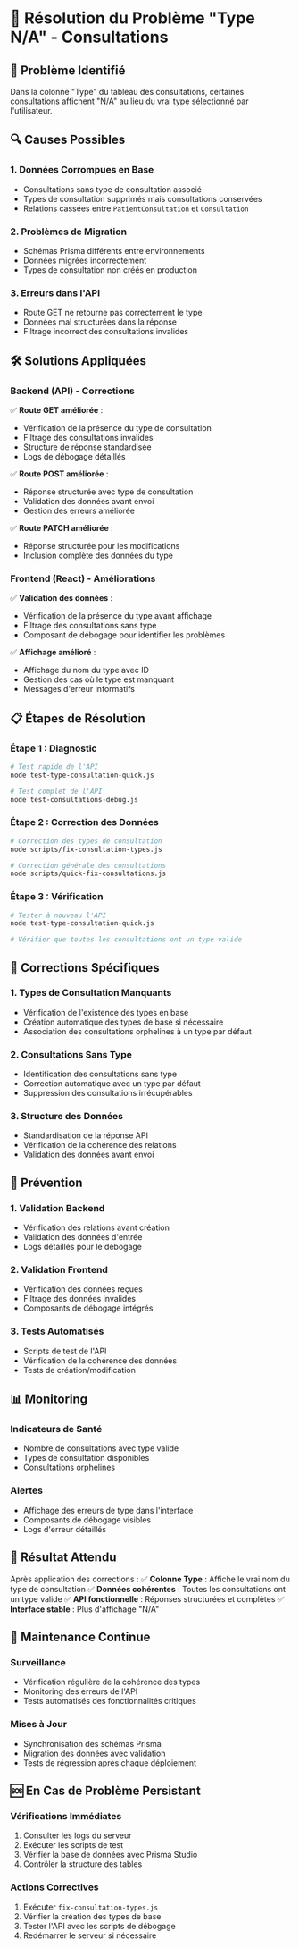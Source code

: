 # 🔧 Résolution du Problème "Type N/A" - Consultations

## 🚨 Problème Identifié
Dans la colonne "Type" du tableau des consultations, certaines consultations affichent "N/A" au lieu du vrai type sélectionné par l'utilisateur.

## 🔍 Causes Possibles

### 1. **Données Corrompues en Base**
- Consultations sans type de consultation associé
- Types de consultation supprimés mais consultations conservées
- Relations cassées entre `PatientConsultation` et `Consultation`

### 2. **Problèmes de Migration**
- Schémas Prisma différents entre environnements
- Données migrées incorrectement
- Types de consultation non créés en production

### 3. **Erreurs dans l'API**
- Route GET ne retourne pas correctement le type
- Données mal structurées dans la réponse
- Filtrage incorrect des consultations invalides

## 🛠️ Solutions Appliquées

### **Backend (API) - Corrections**
✅ **Route GET améliorée** :
- Vérification de la présence du type de consultation
- Filtrage des consultations invalides
- Structure de réponse standardisée
- Logs de débogage détaillés

✅ **Route POST améliorée** :
- Réponse structurée avec type de consultation
- Validation des données avant envoi
- Gestion des erreurs améliorée

✅ **Route PATCH améliorée** :
- Réponse structurée pour les modifications
- Inclusion complète des données du type

### **Frontend (React) - Améliorations**
✅ **Validation des données** :
- Vérification de la présence du type avant affichage
- Filtrage des consultations sans type
- Composant de débogage pour identifier les problèmes

✅ **Affichage amélioré** :
- Affichage du nom du type avec ID
- Gestion des cas où le type est manquant
- Messages d'erreur informatifs

## 📋 Étapes de Résolution

### **Étape 1 : Diagnostic**
```bash
# Test rapide de l'API
node test-type-consultation-quick.js

# Test complet de l'API
node test-consultations-debug.js
```

### **Étape 2 : Correction des Données**
```bash
# Correction des types de consultation
node scripts/fix-consultation-types.js

# Correction générale des consultations
node scripts/quick-fix-consultations.js
```

### **Étape 3 : Vérification**
```bash
# Tester à nouveau l'API
node test-type-consultation-quick.js

# Vérifier que toutes les consultations ont un type valide
```

## 🔧 Corrections Spécifiques

### **1. Types de Consultation Manquants**
- Vérification de l'existence des types en base
- Création automatique des types de base si nécessaire
- Association des consultations orphelines à un type par défaut

### **2. Consultations Sans Type**
- Identification des consultations sans type
- Correction automatique avec un type par défaut
- Suppression des consultations irrécupérables

### **3. Structure des Données**
- Standardisation de la réponse API
- Vérification de la cohérence des relations
- Validation des données avant envoi

## 🚀 Prévention

### **1. Validation Backend**
- Vérification des relations avant création
- Validation des données d'entrée
- Logs détaillés pour le débogage

### **2. Validation Frontend**
- Vérification des données reçues
- Filtrage des données invalides
- Composants de débogage intégrés

### **3. Tests Automatisés**
- Scripts de test de l'API
- Vérification de la cohérence des données
- Tests de création/modification

## 📊 Monitoring

### **Indicateurs de Santé**
- Nombre de consultations avec type valide
- Types de consultation disponibles
- Consultations orphelines

### **Alertes**
- Affichage des erreurs de type dans l'interface
- Composants de débogage visibles
- Logs d'erreur détaillés

## 🎯 Résultat Attendu

Après application des corrections :
✅ **Colonne Type** : Affiche le vrai nom du type de consultation
✅ **Données cohérentes** : Toutes les consultations ont un type valide
✅ **API fonctionnelle** : Réponses structurées et complètes
✅ **Interface stable** : Plus d'affichage "N/A"

## 🔄 Maintenance Continue

### **Surveillance**
- Vérification régulière de la cohérence des types
- Monitoring des erreurs de l'API
- Tests automatisés des fonctionnalités critiques

### **Mises à Jour**
- Synchronisation des schémas Prisma
- Migration des données avec validation
- Tests de régression après chaque déploiement

## 🆘 En Cas de Problème Persistant

### **Vérifications Immédiates**
1. Consulter les logs du serveur
2. Exécuter les scripts de test
3. Vérifier la base de données avec Prisma Studio
4. Contrôler la structure des tables

### **Actions Correctives**
1. Exécuter `fix-consultation-types.js`
2. Vérifier la création des types de base
3. Tester l'API avec les scripts de débogage
4. Redémarrer le serveur si nécessaire 